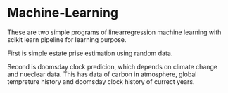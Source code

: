 # Machine-Learning

These are two simple programs of linearregression machine learning with scikit learn pipeline for learning purpose.


First is simple estate prise estimation using random data.


Second is doomsday clock predicion, which depends on climate change and nueclear data. This has data of carbon in atmosphere, global tempreture history and doomsday clock history of currect years.
